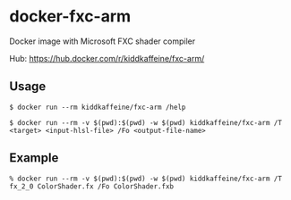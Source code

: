 # docker-fxc-arm
Docker image with Microsoft FXC shader compiler

Hub: https://hub.docker.com/r/kiddkaffeine/fxc-arm/

## Usage
```
$ docker run --rm kiddkaffeine/fxc-arm /help
```

```
$ docker run --rm -v $(pwd):$(pwd) -w $(pwd) kiddkaffeine/fxc-arm /T <target> <input-hlsl-file> /Fo <output-file-name>
```

## Example
```
% docker run --rm -v $(pwd):$(pwd) -w $(pwd) kiddkaffeine/fxc-arm /T fx_2_0 ColorShader.fx /Fo ColorShader.fxb
```
